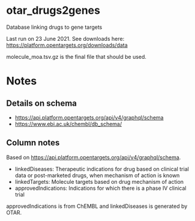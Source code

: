 # otar_drugs2genes

Database linking drugs to gene targets

Last run on 23 June 2021.
See downloads here: https://platform.opentargets.org/downloads/data

molecule_moa.tsv.gz is the final file that should be used.


# Notes

## Details on schema

* https://api.platform.opentargets.org/api/v4/graphql/schema
* https://www.ebi.ac.uk/chembl/db_schema/

## Column notes

Based on https://api.platform.opentargets.org/api/v4/graphql/schema.

* linkedDiseases: Therapeutic indications for drug based on clinical trial data or post-marketed drugs, when mechanism of action is known
* linkedTargets: Molecule targets based on drug mechanism of action
* approvedIndications: Indications for which there is a phase IV clinical trial

approvedIndications is from ChEMBL and linkedDiseases is generated by OTAR. 
